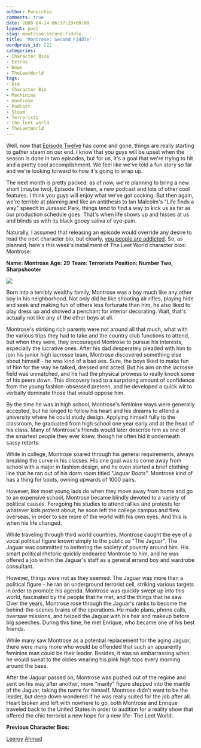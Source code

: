 ```yaml
---
author: Pwnocchio
comments: true
date: 2008-04-24 06:37:29+00:00
layout: post
slug: montrose-second-fiddle
title: 'Montrose: Second Fiddle'
wordpress_id: 222
categories:
- Character Bios
- Extras
- News
- TheLeetWorld
tags:
- bio
- Character Bio
- Machinima
- montrose
- Podcast
- Steam
- Terrorists
- the leet world
- TheLeetWorld
---
```


Well, now that [Episode Twelve](http://www.smoothfewfilms.com/2008/04/21/attack-of-the-noob/) has come and gone, things are really starting to gather steam on our end. I know that you guys will be upset when the season is done in two episodes, but for us, it's a goal that we're trying to hit and a pretty cool accomplishment. We feel like we've told a fun story so far and we're looking forward to how it's going to wrap up.

The next month is pretty packed: as of now, we're planning to bring a new short (maybe two), Episode Thirteen, a new podcast and lots of other cool features. I think you guys will enjoy what we've got cooking. But then again, we're terrible at planning and like an antithesis to Ian Malcolm's "Life finds a way" speech in Jurassic Park, things tend to find a way to kick us as far as our production schedule goes. That's when life shows up and hisses at us and blinds us with its black gooey saliva of eye-pain.

Naturally, I assumed that releasing an episode would override any desire to read the next character bio, but clearly, [you people are addicted](http://www.smoothfewfilms.com/2008/04/21/duels-fates-and-phantoms/#comment-4751). So, as planned, here's this week's installment of The Leet World character bios: Montrose.

<!-- more -->

**Name: Montrose**
**Age: 29**
**Team: Terrorists**
**Position: Number Two, Sharpshooter**

![](http://www.smoothfewfilms.com/images/montrose.jpg)

Born into a terribly wealthy family, Montrose was a boy much like any other boy in his neighborhood. Not only did he like shooting air rifles, playing hide and seek and making fun of others less fortunate than him, he also liked to play dress up and showed a penchant for interior decorating. Wait, that's actually not like any of the other boys at all.

Montrose's stinking rich parents were not around all that much, what with the various trips they had to take and the country club functions to attend, but when they were, they encouraged Montrose to pursue his interests, especially the lucrative ones. After his dad desperately pleaded with him to join his junior high lacrosse team, Montrose discovered something else about himself - he was kind of a bad ass. Sure, the boys liked to make fun of him for the way he talked, dressed and acted. But his aim on the lacrosse field was unmatched, and he had the physical prowess to really knock some of his peers down. This discovery lead to a surprising amount of confidence from the young fashion-obsessed preteen, and he developed a quick wit to verbally dominate those that would oppose him.

By the time he was in high school, Montrose's feminine ways were generally accepted, but he longed to follow his heart and his dreams to attend a university where he could study design. Applying himself fully to the classroom, he graduated from high school one year early and at the head of his class. Many of Montrose's friends would later describe him as one of the smartest people they ever knew, though he often hid it underneath sassy retorts.

While in college, Montrose soared through his general requirements, always breaking the curve in his classes. His one goal was to come away from school with a major in fashion design, and he even started a brief clothing line that he ran out of his dorm room titled "Jaguar Boots". Montrose kind of has a thing for boots, owning upwards of 1000 pairs.

However, like most young lads do when they move away from home and go to an expensive school, Montrose became blindly devoted to a variety of political causes. Foregoing his studies to attend rallies and protests for whatever kids protest about, he soon left the college campus and flew overseas, in order to see more of the world with his own eyes. And this is when his life changed.

While traveling through third world countries, Montrose caught the eye of a vocal political figure known simply to the public as "The Jaguar". The Jaguar was committed to bettering the society of poverty around him. His smart political rhetoric quickly endeared Montrose to him, and he was offered a job within the Jaguar's staff as a general errand boy and wardrobe consultant.

However, things were not as they seemed. The Jaguar was more than a political figure - he ran an underground terrorist cell, striking various targets in order to promote his agenda. Montrose was quickly swept up into this world, fascinated by the people that he met, and the things that he saw. Over the years, Montrose rose through the Jaguar's ranks to become the behind-the-scenes brains of the operations. He made plans, phone calls, oversaw missions, and helped the Jaguar with his hair and makeup before big speeches. During this time, he met Enrique, who became one of his best friends.

While many saw Montrose as a potential replacement for the aging Jaguar, there were many more who would be offended that such an apparently feminine man could be their leader. Besides, it was so embarrassing when he would sweat to the oldies wearing his pink high tops every morning around the base.

After the Jaguar passed on, Montrose was pushed out of the regime and sent on his way after another, more "manly" figure stepped into the mantle of the Jaguar, taking the name for himself. Montrose didn't want to be the leader, but deep down wondered if he was really suited for the job after all. Heart broken and left with nowhere to go, both Montrose and Enrique traveled back to the United States in order to audition for a reality show that offered the chic terrorist a new hope for a new life- The Leet World.

**Previous Character Bios:**

[Leeroy](http://www.smoothfewfilms.com/2008/04/14/leeroy-a-nerds-path/)
[Ahmad](http://www.smoothfewfilms.com/2008/04/08/ahmad-a-noobs-story/)

